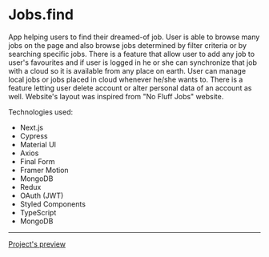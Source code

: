 <h1>Jobs.find</h1>
<p>App helping users to find their dreamed-of job. User is able to browse many jobs on the page and also browse jobs determined by filter criteria or by searching specific jobs. There is a feature that allow user to add any job to user's favourites and if user is logged in he or she can synchronize that job with a cloud so it is available from any place on earth. User can manage local jobs or jobs placed in cloud whenever he/she wants to. There is a feature letting user delete account or alter personal data of an account as well. Website's layout was inspired from "No Fluff Jobs" website.</p>
<p>Technologies used:</p>
<ul>
  <li>Next.js</li>
  <li>Cypress</li>
  <li>Material UI</li>
  <li>Axios</li>
  <li>Final Form</li>
  <li>Framer Motion</li>
  <li>MongoDB</li>
  <li>Redux</li>
  <li>OAuth (JWT)</li>
  <li>Styled Components</li>
  <li>TypeScript</li>
  <li>MongoDB</li>
</ul>
<hr>
<a href="https://jobsfind.vercel.app/">Project's preview</a>
